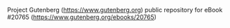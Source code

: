 Project Gutenberg (https://www.gutenberg.org) public repository for eBook #20765 (https://www.gutenberg.org/ebooks/20765)
